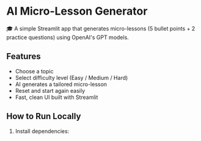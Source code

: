 # AI Micro-Lesson Generator

🎓 A simple Streamlit app that generates micro-lessons (5 bullet points + 2 practice questions) using OpenAI's GPT models.

## Features
- Choose a topic
- Select difficulty level (Easy / Medium / Hard)
- AI generates a tailored micro-lesson
- Reset and start again easily
- Fast, clean UI built with Streamlit

## How to Run Locally
1. Install dependencies:
